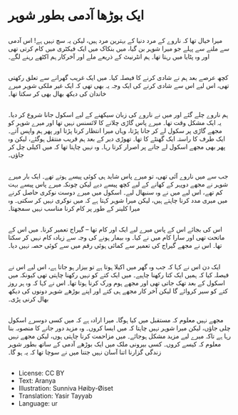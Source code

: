 # ایک بوڑھا آدمی بطور شوہر

##
میرا خیال تھا کہ ناروے کے مرد دنیا کے بہترین مرد ہیں، لیکن یہ سچ نہیں ہے! اس آدمی سے ملنے سے پہلے جو میرا شوہر بن گیا، میں بنکاک میں ایک فیکٹری میں کام کرتی تھی اور وہ پٹایا میں رہتا تھا۔ ہم انٹرنیٹ کے ذریعے ملے اور آخرکار ہم اکٹھے رہنے لگے۔

##
کچھ عرصے بعد ہم نے شادی کرنے کا فیصلہ کیا۔ میں ایک غریب گھرانے سے تعلق رکھتی تھی، اس لیے اس سے شادی کرنے کی ایک وجہ یہ بھی تھی کہ ایک غیر ملکی شوہر میرے خاندان کی دیکھ بھال بھی کر سکتا تھا۔

##
ہم ناروے چلے گئے اور میں نے ناروے کی زبان سیکھنے کے لیے اسکول جانا شروع کر دیا۔ یہ ایک مشکل وقت تھا۔ میرے پاس گاڑی چلانے کا لائسنس نہیں تھا اور میرے شوہر کو مجھے گاڑی پر سکول لے کر جانا پڑتا، وہاں میرا انتظار کرنا پڑتا اور پھر ہم واپس آتے۔ ایک طرف کا راستہ ایک گھنٹے کا تھا۔ تھوڑی دیر کے بعد ہم قریب منتقل ہوگئے، لیکن وہ پھر بھی مجھے اسکول لے جانے پر اصرار کرتا رہا۔ وہ نہیں چاہتا تھا کہ میں اکیلی چل کر جاؤں۔

##
جب سے میں ناروے آئی تھی، تو میرے پاس شاید ہی کوئی پیسے ہوتے تھے۔ ایک بار میرے شوہر نے مجھے دوپہر کے کھانے کے لیے کچھ پیسے دیے لیکن چونکہ میرے پاس پیسے بہت کم تھے، اس لیے میں نے وہ سنبھال لیے۔ اسکول میں میرے دوست نوکری حاصل کرنے میں میری مدد کرنا چاہتے ہیں، لیکن میرا شوہر کہتا ہے کہ میں نوکری نہیں کر سکتی۔ وہ میرا کلینر کے طور پر کام کرنا مناسب نہیں سمجھتا۔

##
اس کی بجائے اس کے پاس میرے لیے ایک اور کام تھا – گیراج تعمیر کرنا۔ میں اس کے ماتحت تھی اور سارا کام میں نے کیا۔ وہ بیمار ہونے کی وجہ سے زیادہ کام نہیں کر سکتا تھا۔ اس نے مجھے گیراج کی تعمیر سے کمائی ہوئی رقم میں سے کوئی حصہ نہیں دیا۔

##
ایک دن اس نے کہا کہ جب وہ گھر میں اکیلا ہوتا ہے تو بیزار ہو جاتا ہے، اس لیے اس نے فیصلہ کیا کہ ہمیں ایک کتا رکھنا چاہیے۔ میں ایک کتے کو نہیں رکھنا چاہتی تھی کیونکہ میں اسکول کے بعد تھک جاتی تھی اور مجھے ہوم ورک کرنا ہوتا تھا۔ اس نے کہا کہ وہ ہر روز کتے کو سیر کروائے گا لیکن آخر کار مجھے ہی کتے اور اپنے بوڑھے شوہر دونوں کی دیکھ بھال کرنی پڑی۔

##
مجھے نہیں معلوم کہ مستقبل میں کیا ہوگا۔ میرا ارادہ ہے کہ میں کسی دوسرے اسکول چلی جاؤں، لیکن میرا شوہر نہیں چاہتا کہ میں ایسا کروں۔ وہ مزید دور جانے کا منصوبہ بنا رہا ہے تاکہ میرے لیے مزید مشکل ہوجائے۔ میں مزاحمت کرنا چاہتی ہوں، لیکن مجھے نہیں معلوم کہ کیسے کروں۔ کسی بیرونی ملک میں ایک بوڑھے آدمی کے ساتھ بطور شوہر زندگی گزارنا اتنا آسان نہیں جتنا میں نے سوچا تھا کہ یہ ہو گا۔

##
* License: CC BY
* Text: Aranya
* Illustration: Sunniva Høiby-Øiset
* Translation: Yasir Tayyab
* Language: ur
